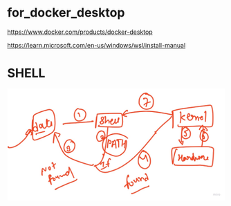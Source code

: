 # for_docker_desktop

https://www.docker.com/products/docker-desktop 

https://learn.microsoft.com/en-us/windows/wsl/install-manual

# SHELL
<img src='shell.jpg'>

